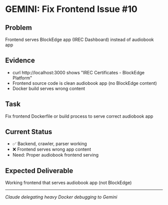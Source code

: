 # GEMINI: Fix Frontend Issue #10

## Problem
Frontend serves BlockEdge app (IREC Dashboard) instead of audiobook app

## Evidence
- curl http://localhost:3000 shows "IREC Certificates - BlockEdge Platform"
- Frontend source code is clean audiobook app (no BlockEdge content)
- Docker build serves wrong content

## Task
Fix frontend Dockerfile or build process to serve correct audiobook app

## Current Status
- ✅ Backend, crawler, parser working
- ❌ Frontend serves wrong app content
- Need: Proper audiobook frontend serving

## Expected Deliverable
Working frontend that serves audiobook app (not BlockEdge)

---
*Claude delegating heavy Docker debugging to Gemini*
